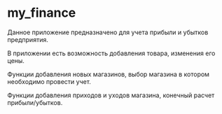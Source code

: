 # my_finance
Данное приложение предназначено для учета прибыли и убытков предприятия.

В приложении есть возможность добавления товара, изменения его цены.

Функции добавления новых магазинов, выбор магазина в котором необходимо провести учет.

Функции добавления приходов и уходов магазина, конечный расчет прибыли/убытков.

